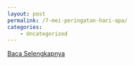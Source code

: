 ```yaml
---
layout: post
permalink: /7-mei-peringatan-hari-apa/
categories:
    - Uncategorized
---
```


[Baca Selengkapnya](/09)
